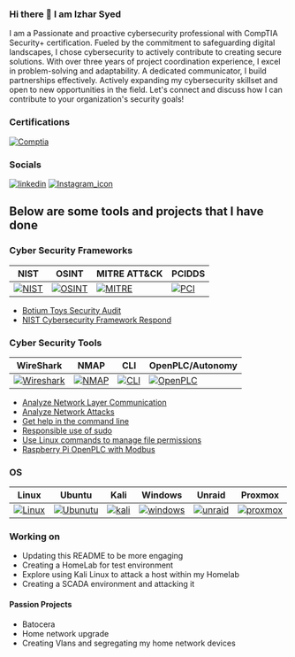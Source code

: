 ### Hi there 👋 I am Izhar Syed
I am a Passionate and proactive cybersecurity professional with CompTIA Security+ certification. Fueled by the commitment to safeguarding digital landscapes, I chose cybersecurity to actively contribute to creating secure solutions. With over three years of project coordination experience, I excel in problem-solving and adaptability. A dedicated communicator, I build partnerships effectively. Actively expanding my cybersecurity skillset and open to new opportunities in the field. Let's connect and discuss how I can contribute to your organization's security goals!

### Certifications
[![Comptia](https://github.com/IzharSalvanaSyed/IzharSalvanaSyed/assets/156041933/cddbfc54-2e6d-4638-acf1-089b2fa76dd7)](https://www.credly.com/badges/d48b377b-2e11-44a8-b269-675c23261204/linked_in_profile)

### Socials
[![linkedin](https://github.com/IzharSalvanaSyed/IzharSalvanaSyed/assets/156041933/2876ea8f-525c-4f8b-b625-c16d501a409e)](https://www.linkedin.com/in/izharsyed) [![Instagram_icon](https://github.com/IzharSalvanaSyed/IzharSalvanaSyed/assets/156041933/c0ddf731-8980-4862-aa9e-678aca59484d)](https://www.instagram.com/izhart/)

## Below are some tools and projects that I have done

### Cyber Security Frameworks
| NIST | OSINT | MITRE ATT&CK | PCIDDS |
| ----- | ------ | -------- | -------- |
[![NIST](https://github.com/IzharSalvanaSyed/IzharSalvanaSyed/assets/156041933/56f969d9-4e00-4d40-b1e8-3c80b51135f4)](https://www.nist.gov/)| [![OSINT](https://github.com/IzharSalvanaSyed/IzharSalvanaSyed/assets/156041933/ad9f28f6-bcba-45b6-b518-f6957102ce44)](https://osintframework.com/) | [![MITRE](https://github.com/IzharSalvanaSyed/IzharSalvanaSyed/assets/156041933/e19b9ea8-2b31-48ca-81b2-3cd5dd5447bf)](https://attack.mitre.org/) | [![PCI](https://github.com/IzharSalvanaSyed/IzharSalvanaSyed/assets/156041933/01692530-7032-4ce8-a773-6a7ee58c475e)](https://www.pcisecuritystandards.org/)

- [Botium Toys Security Audit](https://github.com/IzharSalvanaSyed/Botium-Toys-Security-Audit)  
- [NIST Cybersecurity Framework Respond](https://github.com/IzharSalvanaSyed/NIST-Cybersecurity-Framework-Respond)  

### Cyber Security Tools
| WireShark | NMAP | CLI | OpenPLC/Autonomy |
| ----- | ------ | -------- |-------- |
| [![Wireshark](https://github.com/IzharSalvanaSyed/IzharSalvanaSyed/assets/156041933/a94164f7-21e5-485c-a3f3-66f3442748e0)](https://www.wireshark.org/) | [![NMAP](https://github.com/IzharSalvanaSyed/IzharSalvanaSyed/assets/156041933/72fe0a19-cc1c-4881-bdfe-ae40d4018c5c)](https://nmap.org/)|[![CLI](https://github.com/IzharSalvanaSyed/IzharSalvanaSyed/assets/156041933/b67fcd8b-3d92-4e58-a433-84a522d856c5)](https://letmegooglethat.com/?q=Command+Line+Interface+Cheat+Sheet)|[![OpenPLC](https://github.com/IzharSalvanaSyed/IzharSalvanaSyed/assets/156041933/fd5e39f8-3ec4-4a6a-88db-e9ec7bbcf7d5)](https://autonomylogic.com/)|

- [Analyze Network Layer Communication](https://github.com/IzharSalvanaSyed/Analyze-Network-Layer-Communication)  
- [Analyze Network Attacks](https://github.com/IzharSalvanaSyed/Analyze-Network-Attacks)  
- [Get help in the command line](https://github.com/IzharSalvanaSyed/Get-help-in-the-command-line)  
- [Responsible use of sudo](https://github.com/IzharSalvanaSyed/Responsible-use-of-sudo)  
- [Use Linux commands to manage file permissions](https://github.com/IzharSalvanaSyed/Use-Linux-commands-to-manage-file-permissions)  
- [Raspberry Pi OpenPLC with Modbus](https://github.com/IzharSalvanaSyed/Raspberry-Pi-OpenPLC-with-Modbus)  


### OS
| Linux | Ubuntu | Kali | Windows | Unraid | Proxmox |
| ----- | ------ | -------- | -------- | -------- | -------- |
| [![Linux](https://github.com/IzharSalvanaSyed/IzharSalvanaSyed/assets/156041933/85482d9a-e1e0-424f-9dc2-a7af80aa272a)](https://www.linux.org/) | [![Ubunutu](https://github.com/IzharSalvanaSyed/IzharSalvanaSyed/assets/156041933/e0b06acb-ae5e-4687-9891-b8ac9307be28)](https://ubuntu.com/) | [![kali](https://github.com/IzharSalvanaSyed/IzharSalvanaSyed/assets/156041933/83f38e81-6909-43f9-9dee-bb018f3c6d94)](https://www.kali.org/) | [![windows](https://github.com/IzharSalvanaSyed/IzharSalvanaSyed/assets/156041933/0c326456-45a2-4321-856e-199a6d51cbdf)](https://www.microsoft.com/en-us/) | [![unraid](https://github.com/IzharSalvanaSyed/IzharSalvanaSyed/assets/156041933/b4875315-f101-47b7-b1b9-517fed0d4f7d)](https://unraid.net/) | [![proxmox](https://github.com/IzharSalvanaSyed/IzharSalvanaSyed/assets/156041933/0b0d1456-52c0-4358-9f1f-684dda6e3396)](https://www.proxmox.com/en/) |

### Working on
- Updating this README to be more engaging
- Creating a HomeLab for test environment
- Explore using Kali Linux to attack a host within my Homelab
- Creating a SCADA environment and attacking it

#### Passion Projects
- Batocera
- Home network upgrade
- Creating Vlans and segregating my home network devices
